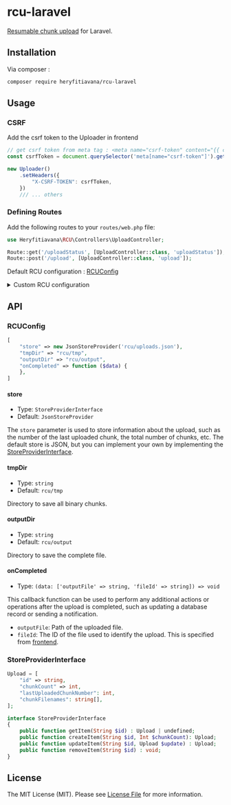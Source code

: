 # rcu-laravel
[Resumable chunk upload](https://github.com/heryfitiavana22/resumable-chunk-upload) for Laravel.

## Installation

Via composer :

```bash
composer require heryfitiavana/rcu-laravel
```

## Usage

### CSRF
Add the csrf token to the Uploader in frontend
```js
// get csrf token from meta tag : <meta name="csrf-token" content="{{ csrf_token() }}">
const csrfToken = document.querySelector('meta[name="csrf-token"]').getAttribute("content");

new Uploader()
    .setHeaders({
        "X-CSRF-TOKEN": csrfToken,
    })
    /// ... others
```

### Defining Routes

Add the following routes to your `routes/web.php` file:

```php
use Heryfitiavana\RCU\Controllers\UploadController;

Route::get('/uploadStatus', [UploadController::class, 'uploadStatus']);
Route::post('/upload', [UploadController::class, 'upload']);

```

Default RCU configuration : [RCUConfig](#rcuconfig)

<details>
  <summary>Custom RCU configuration</summary>
  
### Custom RCU configuration

You can customize the package's behavior by defining a custom configuration array. Here's an example:

```php
$customConfig = [
    "store" => new JsonStoreProvider('rcu/uploads.json'),
    "tmpDir" => "rcu/tmp",
    "outputDir" => "rcu/output",
    "onCompleted" => function ($data) {
    },
];
```

### Use the configuration

Go to `app/Providers/AppServiceProvider.php` and add the following code

```php

use Illuminate\Support\ServiceProvider;
use Heryfitiavana\RCU\Controllers\RCUControllerFactory;
use Heryfitiavana\RCU\Controllers\UploadController;
use Heryfitiavana\RCU\StoreProviders\JsonStoreProvider;

class AppServiceProvider extends ServiceProvider
{
    public function register()
    {
        // other ...
        $this->app->singleton(UploadController::class, function ($app) {
            $customConfig = [
                "store" => new JsonStoreProvider('rcu/uploads.json'),
                "tmpDir" => "rcu/tmp",
                "outputDir" => "rcu/output",
                "onCompleted" => function ($data) {
                },
            ];
            return RCUControllerFactory::createController($customConfig);
        });
    }

    public function boot()
    {
    }
}
```
</details>

## API

### RCUConfig <Badge type="info" text="array" />

```php
[
    "store" => new JsonStoreProvider('rcu/uploads.json'),
    "tmpDir" => "rcu/tmp",
    "outputDir" => "rcu/output",
    "onCompleted" => function ($data) {
    },
]
```

#### store

- Type: `StoreProviderInterface`
- Default: `JsonStoreProvider`

The `store` parameter is used to store information about the upload, such as the number of the last uploaded chunk, the total number of chunks, etc. The default store is JSON, but you can implement your own by implementing the [StoreProviderInterface](#storeproviderinterface).

#### tmpDir

- Type: `string`
- Default: `rcu/tmp`

Directory to save all binary chunks.

#### outputDir

- Type: `string`
- Default: `rcu/output`

Directory to save the complete file.

#### onCompleted

- Type: `(data: ['outputFile' => string, 'fileId' => string]) => void`

This callback function can be used to perform any additional actions or operations after the upload is completed, such as updating a database record or sending a notification.

- `outputFile`: Path of the uploaded file.
- `fileId`: The ID of the file used to identify the upload. This is specified from [frontend](/guide/frontend-api#setfileid).

### StoreProviderInterface <Badge type="info" text="interface" />

```php
Upload = [
    "id" => string,
    "chunkCount" => int,
    "lastUploadedChunkNumber": int,
    "chunkFilenames": string[],
];

interface StoreProviderInterface
{
    public function getItem(String $id) : Upload | undefined;
    public function createItem(String $id, Int $chunkCount): Upload;
    public function updateItem(String $id, Upload $update) : Upload;
    public function removeItem(String $id) : void;
}

```


## License

The MIT License (MIT). Please see [License File](LICENSE.md) for more information.
